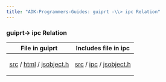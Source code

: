 ```yaml
---
title: "ADK-Programmers-Guides: guiprt -\\> ipc Relation"
---
```


### guiprt→ ipc Relation

| File in guiprt | Includes file in ipc |
|----|----|
| <p><a href="dir_7447c8e6446ba60664134d106c4ecb69.md">src</a> / <a href="dir_8c13e55433a2f6247a8b0f337ff26c19.md">html</a> / <a href="guiprt_2src_2html_2jsobject_8h.md">jsobject.h</a></p> | <p><a href="dir_a8642344d1890ac34080367e6f4e78c5.md">src</a> / <a href="dir_752e238688bdca1ec54f409b1533470c.md">ipc</a> / <a href="ipc_2src_2ipc_2jsobject_8h.md">jsobject.h</a></p> |
